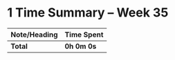 # 1 Time Summary – Week 35

| Note/Heading | Time Spent |
|--------------|------------|
| **Total** | **0h 0m 0s** |


